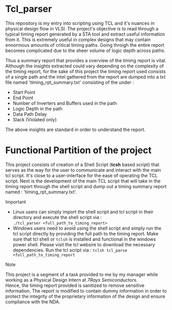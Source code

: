 # Tcl_parser
This repository is my entry into scripting using TCL and it's nuances in physical design flow in VLSI. The project's objective is to read through a typical timing report generated by a STA tool and extract useful information from it. This is extremely useful in complex designs that may contain ennormous amounts of critical timing paths. Going throigh the entire report becomes complicated due to the sheer volume of logic depth across paths. <br/>

Thus a summary report that provides a overview of the timing report is vital. Although the insights extracted could vary depending on the complexity of the timing report, for the sake of this project the timing report used consists of a single path and the intel gathered from the report are dumped into a txt file named 'timing_rpt_summary.txt' consisting of the under :

- Start Point
- End Point
- Number of Inverters and Buffers used in the path
- Logic Depth in the path
- Data Path Delay
- Slack (Violated only)

The above insights are standard in order to understand the report. 

# Functional Partition of the project 
This project consists of creation of a Shell Script (**tcsh** based script) that serves as the way for the user to communicate and interact with the main tcl script. It's close to a user-interface for the ease of operating the TCL script. Next is the development of the main TCL script that will take in the timing report through the shell script and dump out a timing summary report named : 'timing_rpt_summary.txt'. 

> [!IMPORTANT]
> - Linux users can simply import the shell script and tcl script in their directory and execute the shell script via : <br/>
> `./tcl_parser <full_path_to_timing_report>`
> - Windows users need to avoid using the shell script and simply run the tcl script directly by providing the full path to the timing report. Make sure that tcl shell or `tclsh` is installed and functional in the windows power shell. Please visit the tcl websire to download the necessary dependencies. Run the tcl script via : 
>  `tclsh tcl_parse <full_path_to_timing_report`

> [!NOTE]
> This project is a segment of a task provided to me by my manager while working as a Physical Design Intern at *7Rays Semiconductors*. <br/>
> Hence, the timing report provided is sanitized to remove sensitive information. The report is modified to contain dummy information in order to protect the integrity of the proprietary information of the design and ensure compliance with the NDA.
